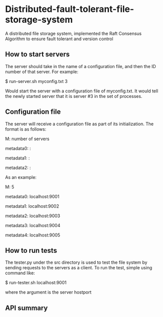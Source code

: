 # Distributed-fault-tolerant-file-storage-system
A distributed file storage system, implemented the Raft Consensus Algorithm to ensure fault tolerant and version control

## How to start servers
The server should take in the name of a configuration file, and then the ID number of that server.  For example:

$ run-server.sh myconfig.txt 3

Would start the server with a configuration file of myconfig.txt.  It would tell the newly started server that it is server #3 in the set of processes.

## Configuration file
The server will receive a configuration file as part of its initialization.  The format is as follows:

M: number of servers

metadata0: <host>:<port>
  
metadata1: <host>:<port>
  
metadata2: <host>:<port>

As an example:

M: 5

metadata0: localhost:9001

metadata1: localhost:9002

metadata2: localhost:9003

metadata3: localhost:9004

metadata4: localhost:9005

## How to run tests
The tester.py under the src directory is used to test the file system by sending requests to the servers as a client.
To run the test, simple using command like:

$ run-tester.sh localhost:9001

where the argument is the server hostport

## API summary



